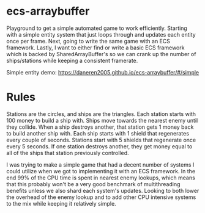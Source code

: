 # ecs-arraybuffer
Playground to get a simple automated game to work efficiently.  Starting with a simple entity system that just loops through and updates each entity once per frame.  Next, going to write the same game with an ECS framework.  Lastly, I want to either find or write a basic ECS framework which is backed by SharedArrayBuffer's so we can crank up the number of ships/stations while keeping a consistent framerate.

Simple entity demo: https://daneren2005.github.io/ecs-arraybuffer/#/simple

# Rules
Stations are the circles, and ships are the triangles.  Each station starts with 100 money to build a ship with.  Ships move towards the nearest enemy until they collide.  When a ship destroys another, that station gets 1 money back to build another ship with.  Each ship starts with 1 shield that regenerates every couple of seconds.  Stations start with 5 shields that regenerate once every 5 seconds.  If one station destroys another, they get money equal to all of the ships that station previously controlled.

I was trying to make a simple game that had a decent number of systems I could utilize when we got to implementing it with an ECS framework.  In the end 99% of the CPU time is spent in nearest enemy lookups, which means that this probably won't be a very good benchmark of multithreading benefits unless we also shard each system's updates.  Looking to both lower the overhead of the enemy lookup and to add other CPU intensive systems to the mix while keeping it relatively simple.